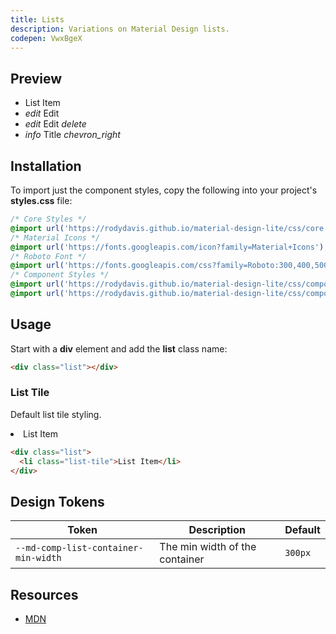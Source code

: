 ```yaml
---
title: Lists
description: Variations on Material Design lists.
codepen: VwxBgeX
---
```


## Preview

<div class="preview">
  <ul class="list">
    <li class="list-tile">List Item</li>
    <li class="list-tile">
      <i class="leading material-icons">edit</i>
      <span class="title">Edit</span>
    </li>
    <li class="list-tile">
      <i class="leading material-icons">edit</i>
      <span class="title">Edit</span>
      <i class="trailing material-icons">delete</i>
    </li>
    <div class="divider"></div>
    <li class="list-tile">
      <i class="leading material-icons">info</i>
      <span class="title">Title</span>
      <i class="trailing material-icons">chevron_right</i>
    </li>
  </ul>
</div>

## Installation

To import just the component styles, copy the following into your project's **styles.css** file:

```css
/* Core Styles */
@import url('https://rodydavis.github.io/material-design-lite/css/core.css');
/* Material Icons */
@import url('https://fonts.googleapis.com/icon?family=Material+Icons');
/* Roboto Font */
@import url('https://fonts.googleapis.com/css?family=Roboto:300,400,500,700&amp;display=swap');
/* Component Styles */
@import url('https://rodydavis.github.io/material-design-lite/css/components/list/style.css');
@import url('https://rodydavis.github.io/material-design-lite/css/components/list-tile/style.css');
```

## Usage

Start with a **div** element and add the **list** class name:

```html
<div class="list"></div>
```

### List Tile

Default list tile styling.

<div class="preview">
  <div class="list">
    <li class="list-tile">List Item</li>
  </div>
</div>

```html
<div class="list">
  <li class="list-tile">List Item</li>
</div>
```

## Design Tokens

| Token                                | Description                 | Default                                                                                                   |
|--------------------------------------|-----------------------------|-----------------------------------------------------------------------------------------------------------|
| `--md-comp-list-container-min-width`  | The min width of the container  | `300px`                                                                                                    |

## Resources

- [MDN](https://developer.mozilla.org/en-US/docs/Web/HTML/Element/ul)
